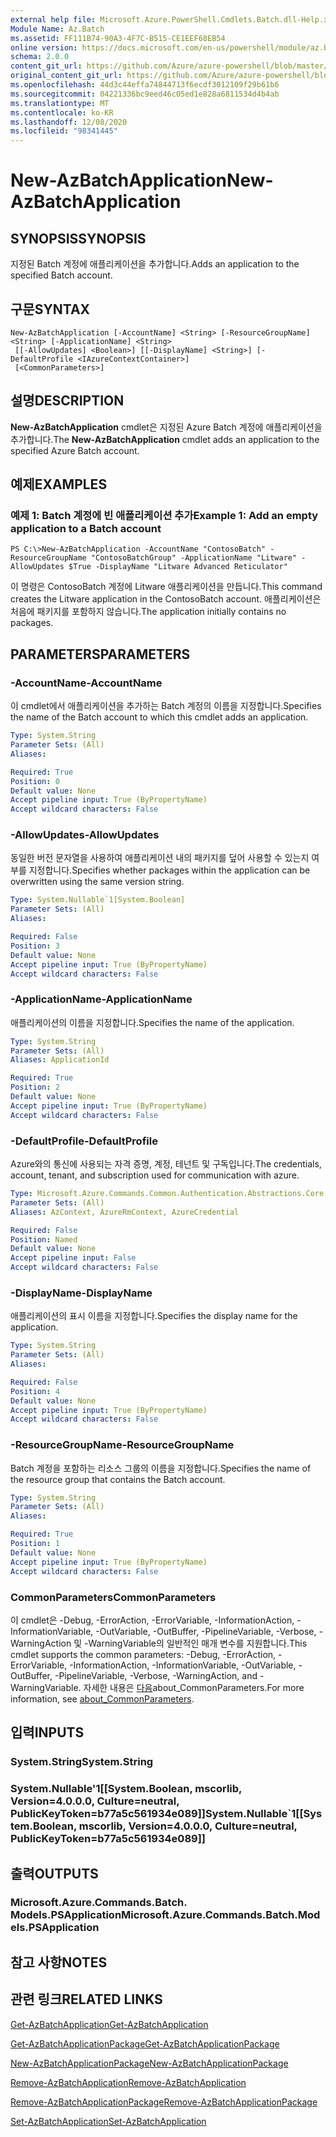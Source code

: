 ```yaml
---
external help file: Microsoft.Azure.PowerShell.Cmdlets.Batch.dll-Help.xml
Module Name: Az.Batch
ms.assetid: FF111B74-90A3-4F7C-B515-CE1EEF68EB54
online version: https://docs.microsoft.com/en-us/powershell/module/az.batch/new-azbatchapplication
schema: 2.0.0
content_git_url: https://github.com/Azure/azure-powershell/blob/master/src/Batch/Batch/help/New-AzBatchApplication.md
original_content_git_url: https://github.com/Azure/azure-powershell/blob/master/src/Batch/Batch/help/New-AzBatchApplication.md
ms.openlocfilehash: 44d3c44effa74844713f6ecdf3012109f29b61b6
ms.sourcegitcommit: 04221336bc9eed46c05ed1e828a6811534d4b4ab
ms.translationtype: MT
ms.contentlocale: ko-KR
ms.lasthandoff: 12/08/2020
ms.locfileid: "98341445"
---
```

# <span data-ttu-id="f60c7-101">New-AzBatchApplication</span><span class="sxs-lookup"><span data-stu-id="f60c7-101">New-AzBatchApplication</span></span>

## <span data-ttu-id="f60c7-102">SYNOPSIS</span><span class="sxs-lookup"><span data-stu-id="f60c7-102">SYNOPSIS</span></span>
<span data-ttu-id="f60c7-103">지정된 Batch 계정에 애플리케이션을 추가합니다.</span><span class="sxs-lookup"><span data-stu-id="f60c7-103">Adds an application to the specified Batch account.</span></span>

## <span data-ttu-id="f60c7-104">구문</span><span class="sxs-lookup"><span data-stu-id="f60c7-104">SYNTAX</span></span>

```
New-AzBatchApplication [-AccountName] <String> [-ResourceGroupName] <String> [-ApplicationName] <String>
 [[-AllowUpdates] <Boolean>] [[-DisplayName] <String>] [-DefaultProfile <IAzureContextContainer>]
 [<CommonParameters>]
```

## <span data-ttu-id="f60c7-105">설명</span><span class="sxs-lookup"><span data-stu-id="f60c7-105">DESCRIPTION</span></span>
<span data-ttu-id="f60c7-106">**New-AzBatchApplication** cmdlet은 지정된 Azure Batch 계정에 애플리케이션을 추가합니다.</span><span class="sxs-lookup"><span data-stu-id="f60c7-106">The **New-AzBatchApplication** cmdlet adds an application to the specified Azure Batch account.</span></span>

## <span data-ttu-id="f60c7-107">예제</span><span class="sxs-lookup"><span data-stu-id="f60c7-107">EXAMPLES</span></span>

### <span data-ttu-id="f60c7-108">예제 1: Batch 계정에 빈 애플리케이션 추가</span><span class="sxs-lookup"><span data-stu-id="f60c7-108">Example 1: Add an empty application to a Batch account</span></span>
```
PS C:\>New-AzBatchApplication -AccountName "ContosoBatch" -ResourceGroupName "ContosoBatchGroup" -ApplicationName "Litware" -AllowUpdates $True -DisplayName "Litware Advanced Reticulator"
```

<span data-ttu-id="f60c7-109">이 명령은 ContosoBatch 계정에 Litware 애플리케이션을 만듭니다.</span><span class="sxs-lookup"><span data-stu-id="f60c7-109">This command creates the Litware application in the ContosoBatch account.</span></span>
<span data-ttu-id="f60c7-110">애플리케이션은 처음에 패키지를 포함하지 않습니다.</span><span class="sxs-lookup"><span data-stu-id="f60c7-110">The application initially contains no packages.</span></span>

## <span data-ttu-id="f60c7-111">PARAMETERS</span><span class="sxs-lookup"><span data-stu-id="f60c7-111">PARAMETERS</span></span>

### <span data-ttu-id="f60c7-112">-AccountName</span><span class="sxs-lookup"><span data-stu-id="f60c7-112">-AccountName</span></span>
<span data-ttu-id="f60c7-113">이 cmdlet에서 애플리케이션을 추가하는 Batch 계정의 이름을 지정합니다.</span><span class="sxs-lookup"><span data-stu-id="f60c7-113">Specifies the name of the Batch account to which this cmdlet adds an application.</span></span>

```yaml
Type: System.String
Parameter Sets: (All)
Aliases:

Required: True
Position: 0
Default value: None
Accept pipeline input: True (ByPropertyName)
Accept wildcard characters: False
```

### <span data-ttu-id="f60c7-114">-AllowUpdates</span><span class="sxs-lookup"><span data-stu-id="f60c7-114">-AllowUpdates</span></span>
<span data-ttu-id="f60c7-115">동일한 버전 문자열을 사용하여 애플리케이션 내의 패키지를 덮어 사용할 수 있는지 여부를 지정합니다.</span><span class="sxs-lookup"><span data-stu-id="f60c7-115">Specifies whether packages within the application can be overwritten using the same version string.</span></span>

```yaml
Type: System.Nullable`1[System.Boolean]
Parameter Sets: (All)
Aliases:

Required: False
Position: 3
Default value: None
Accept pipeline input: True (ByPropertyName)
Accept wildcard characters: False
```

### <span data-ttu-id="f60c7-116">-ApplicationName</span><span class="sxs-lookup"><span data-stu-id="f60c7-116">-ApplicationName</span></span>
<span data-ttu-id="f60c7-117">애플리케이션의 이름을 지정합니다.</span><span class="sxs-lookup"><span data-stu-id="f60c7-117">Specifies the name of the application.</span></span>

```yaml
Type: System.String
Parameter Sets: (All)
Aliases: ApplicationId

Required: True
Position: 2
Default value: None
Accept pipeline input: True (ByPropertyName)
Accept wildcard characters: False
```

### <span data-ttu-id="f60c7-118">-DefaultProfile</span><span class="sxs-lookup"><span data-stu-id="f60c7-118">-DefaultProfile</span></span>
<span data-ttu-id="f60c7-119">Azure와의 통신에 사용되는 자격 증명, 계정, 테넌트 및 구독입니다.</span><span class="sxs-lookup"><span data-stu-id="f60c7-119">The credentials, account, tenant, and subscription used for communication with azure.</span></span>

```yaml
Type: Microsoft.Azure.Commands.Common.Authentication.Abstractions.Core.IAzureContextContainer
Parameter Sets: (All)
Aliases: AzContext, AzureRmContext, AzureCredential

Required: False
Position: Named
Default value: None
Accept pipeline input: False
Accept wildcard characters: False
```

### <span data-ttu-id="f60c7-120">-DisplayName</span><span class="sxs-lookup"><span data-stu-id="f60c7-120">-DisplayName</span></span>
<span data-ttu-id="f60c7-121">애플리케이션의 표시 이름을 지정합니다.</span><span class="sxs-lookup"><span data-stu-id="f60c7-121">Specifies the display name for the application.</span></span>

```yaml
Type: System.String
Parameter Sets: (All)
Aliases:

Required: False
Position: 4
Default value: None
Accept pipeline input: True (ByPropertyName)
Accept wildcard characters: False
```

### <span data-ttu-id="f60c7-122">-ResourceGroupName</span><span class="sxs-lookup"><span data-stu-id="f60c7-122">-ResourceGroupName</span></span>
<span data-ttu-id="f60c7-123">Batch 계정을 포함하는 리소스 그룹의 이름을 지정합니다.</span><span class="sxs-lookup"><span data-stu-id="f60c7-123">Specifies the name of the resource group that contains the Batch account.</span></span>

```yaml
Type: System.String
Parameter Sets: (All)
Aliases:

Required: True
Position: 1
Default value: None
Accept pipeline input: True (ByPropertyName)
Accept wildcard characters: False
```

### <span data-ttu-id="f60c7-124">CommonParameters</span><span class="sxs-lookup"><span data-stu-id="f60c7-124">CommonParameters</span></span>
<span data-ttu-id="f60c7-125">이 cmdlet은 -Debug, -ErrorAction, -ErrorVariable, -InformationAction, -InformationVariable, -OutVariable, -OutBuffer, -PipelineVariable, -Verbose, -WarningAction 및 -WarningVariable의 일반적인 매개 변수를 지원합니다.</span><span class="sxs-lookup"><span data-stu-id="f60c7-125">This cmdlet supports the common parameters: -Debug, -ErrorAction, -ErrorVariable, -InformationAction, -InformationVariable, -OutVariable, -OutBuffer, -PipelineVariable, -Verbose, -WarningAction, and -WarningVariable.</span></span> <span data-ttu-id="f60c7-126">자세한 내용은 [다음](http://go.microsoft.com/fwlink/?LinkID=113216)about_CommonParameters.</span><span class="sxs-lookup"><span data-stu-id="f60c7-126">For more information, see [about_CommonParameters](http://go.microsoft.com/fwlink/?LinkID=113216).</span></span>

## <span data-ttu-id="f60c7-127">입력</span><span class="sxs-lookup"><span data-stu-id="f60c7-127">INPUTS</span></span>

### <span data-ttu-id="f60c7-128">System.String</span><span class="sxs-lookup"><span data-stu-id="f60c7-128">System.String</span></span>

### <span data-ttu-id="f60c7-129">System.Nullable'1[[System.Boolean, mscorlib, Version=4.0.0.0, Culture=neutral, PublicKeyToken=b77a5c561934e089]]</span><span class="sxs-lookup"><span data-stu-id="f60c7-129">System.Nullable\`1[[System.Boolean, mscorlib, Version=4.0.0.0, Culture=neutral, PublicKeyToken=b77a5c561934e089]]</span></span>

## <span data-ttu-id="f60c7-130">출력</span><span class="sxs-lookup"><span data-stu-id="f60c7-130">OUTPUTS</span></span>

### <span data-ttu-id="f60c7-131">Microsoft.Azure.Commands.Batch. Models.PSApplication</span><span class="sxs-lookup"><span data-stu-id="f60c7-131">Microsoft.Azure.Commands.Batch.Models.PSApplication</span></span>

## <span data-ttu-id="f60c7-132">참고 사항</span><span class="sxs-lookup"><span data-stu-id="f60c7-132">NOTES</span></span>

## <span data-ttu-id="f60c7-133">관련 링크</span><span class="sxs-lookup"><span data-stu-id="f60c7-133">RELATED LINKS</span></span>

[<span data-ttu-id="f60c7-134">Get-AzBatchApplication</span><span class="sxs-lookup"><span data-stu-id="f60c7-134">Get-AzBatchApplication</span></span>](./Get-AzBatchApplication.md)

[<span data-ttu-id="f60c7-135">Get-AzBatchApplicationPackage</span><span class="sxs-lookup"><span data-stu-id="f60c7-135">Get-AzBatchApplicationPackage</span></span>](./Get-AzBatchApplicationPackage.md)

[<span data-ttu-id="f60c7-136">New-AzBatchApplicationPackage</span><span class="sxs-lookup"><span data-stu-id="f60c7-136">New-AzBatchApplicationPackage</span></span>](./New-AzBatchApplicationPackage.md)

[<span data-ttu-id="f60c7-137">Remove-AzBatchApplication</span><span class="sxs-lookup"><span data-stu-id="f60c7-137">Remove-AzBatchApplication</span></span>](./Remove-AzBatchApplication.md)

[<span data-ttu-id="f60c7-138">Remove-AzBatchApplicationPackage</span><span class="sxs-lookup"><span data-stu-id="f60c7-138">Remove-AzBatchApplicationPackage</span></span>](./Remove-AzBatchApplicationPackage.md)

[<span data-ttu-id="f60c7-139">Set-AzBatchApplication</span><span class="sxs-lookup"><span data-stu-id="f60c7-139">Set-AzBatchApplication</span></span>](./Set-AzBatchApplication.md)



